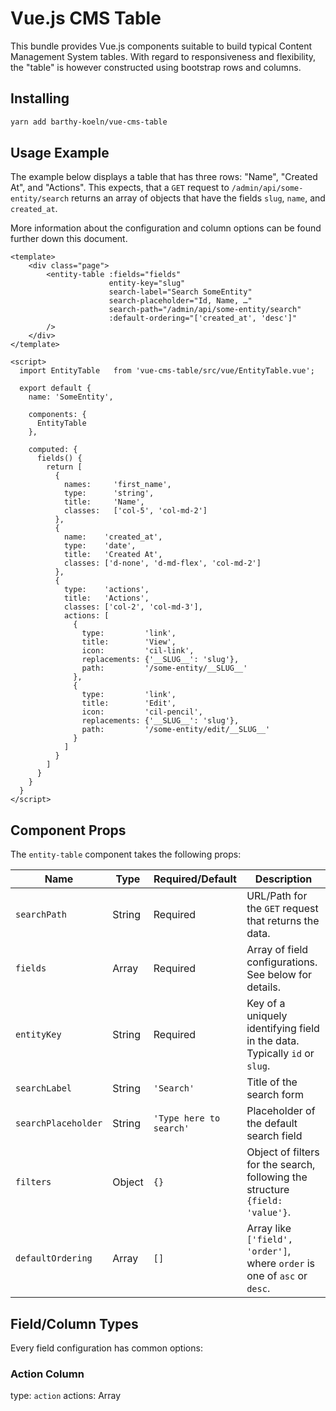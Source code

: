 # Vue.js CMS Table

This bundle provides Vue.js components suitable to build typical Content Management System tables.
With regard to responsiveness and flexibility, the "table" is however constructed using bootstrap rows and columns.

## Installing

```bash
yarn add barthy-koeln/vue-cms-table
```

## Usage Example

The example below displays a table that has three rows: "Name", "Created At", and "Actions".
This expects, that a `GET` request to `/admin/api/some-entity/search` returns an array of objects that have the fields `slug`, `name`, and `created_at`.

More information about the configuration and column options can be found further down this document. 

```vue
<template>
    <div class="page">
        <entity-table :fields="fields"
                      entity-key="slug"
                      search-label="Search SomeEntity"
                      search-placeholder="Id, Name, …"
                      search-path="/admin/api/some-entity/search"
                      :default-ordering="['created_at', 'desc']"
        />
    </div>
</template>

<script>
  import EntityTable   from 'vue-cms-table/src/vue/EntityTable.vue';
    
  export default {
    name: 'SomeEntity',
    
    components: {
      EntityTable
    },

    computed: {
      fields() {
        return [
          {
            names:     'first_name',
            type:      'string',
            title:     'Name',
            classes:   ['col-5', 'col-md-2']
          },
          {
            name:    'created_at',
            type:    'date',
            title:   'Created At',
            classes: ['d-none', 'd-md-flex', 'col-md-2']
          },
          {
            type:    'actions',
            title:   'Actions',
            classes: ['col-2', 'col-md-3'],
            actions: [
              {
                type:         'link',
                title:        'View',
                icon:         'cil-link',
                replacements: {'__SLUG__': 'slug'},
                path:         '/some-entity/__SLUG__'
              },
              {
                type:         'link',
                title:        'Edit',
                icon:         'cil-pencil',
                replacements: {'__SLUG__': 'slug'},
                path:         '/some-entity/edit/__SLUG__'
              }
            ]
          }
        ]
      }
    }
  }
</script>
```

## Component Props

The `entity-table` component takes the following props:

| Name                | Type   | Required/Default        | Description                                                                   |
|---------------------|--------|-------------------------|-------------------------------------------------------------------------------|
| `searchPath`        | String | Required                | URL/Path for the `GET` request that returns the data.                         |
| `fields`            | Array  | Required                | Array of field configurations. See below for details.                         |
| `entityKey`         | String | Required                | Key of a uniquely identifying field in the data. Typically `id` or `slug`.    |
| `searchLabel`       | String | `'Search'`              | Title of the search form                                                      |
| `searchPlaceholder` | String | `'Type here to search'` | Placeholder of the default search field                                       |
| `filters`           | Object | `{}`                    | Object of filters for the search, following the structure `{field: 'value'}`. |
| `defaultOrdering`   | Array  | `[]`                    | Array like `['field', 'order']`, where `order` is one of `asc` or `desc`.     |

## Field/Column Types

Every field configuration has common options: 



### Action Column

type: `action`
actions: Array
